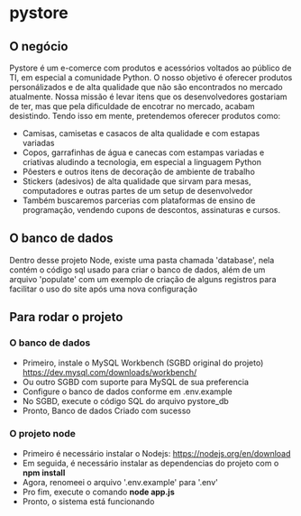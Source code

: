 # pystore

## O negócio

Pystore é um e-comerce com produtos e acessórios voltados ao público de TI, em especial a comunidade Python. O nosso objetivo é oferecer produtos personálizados e de alta qualidade que não são encontrados no mercado atualmente. Nossa missão é levar itens que os desenvolvedores gostariam de ter, mas que pela dificuldade de encotrar no mercado, acabam desistindo.
Tendo isso em mente, pretendemos oferecer produtos como:

- Camisas, camisetas e casacos de alta qualidade e com estapas variadas
- Copos, garrafinhas de água e canecas com estampas variadas e criativas aludindo a tecnologia, em especial a linguagem Python
- Pôesters e outros itens de decoração de ambiente de trabalho
- Stickers (adesivos) de alta qualidade que sirvam para mesas, computadores e outras partes de um setup de desenvolvedor
- Também buscaremos parcerias com plataformas de ensino de programação, vendendo cupons de descontos, assinaturas e cursos.

## O banco de dados

Dentro desse projeto Node, existe uma pasta chamada 'database', nela contém o código sql usado para criar o banco de dados, além de um arquivo 'populate' com um exemplo de criação de alguns registros para facilitar o uso do site após uma nova configuração

## Para rodar o projeto

### O banco de dados

- Primeiro, instale o MySQL Workbench (SGBD original do projeto) https://dev.mysql.com/downloads/workbench/
- Ou outro SGBD com suporte para MySQL de sua preferencia
- Configure o banco de dados conforme em .env.example
- No SGBD, execute o código SQL do arquivo pystore_db
- Pronto, Banco de dados Criado com sucesso

### O projeto node

- Primeiro é necessário instalar o Nodejs: https://nodejs.org/en/download
- Em seguida, é necessário instalar as dependencias do projeto com o **npm install**
- Agora, renomeei o arquivo '.env.example' para '.env'
- Pro fim, execute o comando **node app.js**
- Pronto, o sistema está funcionando

